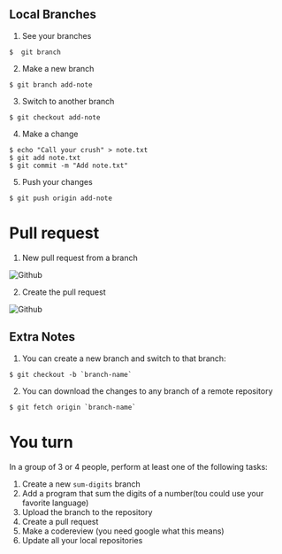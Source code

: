 ## Local Branches

1. See your branches

```
$  git branch
```

2. Make a new branch

```
$ git branch add-note
```

3. Switch to another branch

```
$ git checkout add-note
```

4. Make a change

```
$ echo "Call your crush" > note.txt
$ git add note.txt
$ git commit -m "Add note.txt"
```

5. Push your changes

```
$ git push origin add-note
```

# Pull request

1. New pull request from a branch

![Github](/__docs__/new-pull.png)

2. Create the pull request

![Github](/__docs__/create-pull-request.png)

## Extra Notes

1. You can create a new branch and switch to that branch:

```
$ git checkout -b `branch-name`
```

2. You can download the changes to any branch of a remote repository

```
$ git fetch origin `branch-name`
```

# You turn

In a group of 3 or 4 people, perform at least one of the following tasks:

1. Create a new `sum-digits` branch
2. Add a program that sum the digits  of a number(tou could use your favorite language)
3. Upload the branch to the repository
4. Create a pull request
5. Make a codereview (you need google what this means)
6. Update all your local repositories
